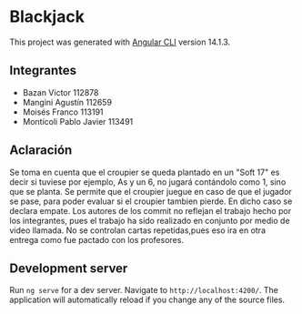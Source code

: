 # Blackjack

This project was generated with [Angular CLI](https://github.com/angular/angular-cli) version 14.1.3.

## Integrantes

- Bazan Victor 112878
- Mangini Agustín 112659 
- Moisés Franco 113191 
- Montícoli Pablo Javier 113491

## Aclaración

Se toma en cuenta que el croupier se queda plantado en un "Soft 17" es decir si tuviese por ejemplo, As y un 6, no jugará contándolo como 1, sino que se planta. 
Se permite que el croupier juegue en caso de que el jugador se pase, para poder evaluar si el croupier tambien pierde. En dicho caso se declara empate. 
Los autores de los commit no reflejan el trabajo hecho por los integrantes, pues el trabajo ha sido realizado en conjunto por medio de video llamada. 
No se controlan cartas repetidas,pues eso ira en otra entrega como fue pactado con los profesores.

## Development server

Run `ng serve` for a dev server. Navigate to `http://localhost:4200/`. The application will automatically reload if you change any of the source files.

